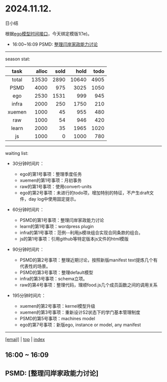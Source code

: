 # 2024.11.12.
日小结

<a id="top"></a>
根据[ego模型时间接口](https://gitee.com/hyg/blog/blob/master/timeflow.md)，今天绑定模版1(1e)。

<a id="index"></a>
- 16:00~16:09	PSMD: [整理闫岸家政能力讨论](#20241112160000)

---
season stat:

| task | alloc | sold | hold | todo |
| :---: | ---: | ---: | ---: | ---: |
| total | 13530 | 2890 | 10640 | 4905 |
| PSMD | 4000 | 975 | 3025 | 1050 |
| ego | 2530 | 1531 | 999 | 945 |
| infra | 2000 | 250 | 1750 | 210 |
| xuemen | 1000 | 45 | 955 | 480 |
| raw | 1000 | 54 | 946 | 420 |
| learn | 2000 | 35 | 1965 | 1020 |
| js | 1000 | 0 | 1000 | 780 |

---
waiting list:


- 30分钟时间片：
  - ego的第1号事项：整理季度任务
  - xuemen的第1号事项：月初事务
  - raw的第1号事项：使用convert-units
  - ego的第2号事项：未进行的todo项，增加特别的特征，不产生draft文件，day log中使用固定提示。

- 60分钟时间片：
  - PSMD的第1号事项：整理闫岸家政能力讨论
  - learn的第1号事项：wordpress plugin
  - infra的第1号事项：范例--利用js模块组合实现合同条款的组合。
  - js的第1号事项：引用github等特定版本js文件的html模版

- 90分钟时间片：
  - PSMD的第2号事项：整理近期讨论，按照新版manifest text提炼几个有代表性的场景。
  - PSMD的第3号事项：整理default模型
  - infra的第3号事项：schema立项。
  - raw的第4号事项：整理代码，理顺food.js几个成员函数之间的调用关系

- 195分钟时间片：
  - xuemen的第2号事项：kernel模型升级
  - xuemen的第3号事项：重新设计S2状态下的学门基本管理制度
  - PSMD的第5号事项：machines model
  - ego的第7号事项：新版ego, instance or model, any manifest

---
<a href="mailto:huangyg@mars22.com?subject=关于2024.11.12.[整理闫岸家政能力讨论]任务&body=日期: 2024.11.12.%0D%0A序号: 5%0D%0A手稿:../../draft/2024/11/20241112.01.md%0D%0A---请勿修改邮件主题及以上内容 从下一行开始写您的想法---%0D%0A">[email]</a> | [top](#top) | [index](#index)
<a id="20241112160000"></a>
## 16:00 ~ 16:09
## PSMD: [整理闫岸家政能力讨论]

